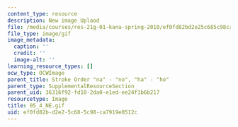 ```yaml
---
content_type: resource
description: New image Uplaod
file: /media/courses/res-21g-01-kana-spring-2010/ef0fd82bd2e25c685c98ca7919e0512c_05_4_NE.gif
file_type: image/gif
image_metadata:
  caption: ''
  credit: ''
  image-alt: ''
learning_resource_types: []
ocw_type: OCWImage
parent_title: Stroke Order "na" - "no", "ha" - "ho"
parent_type: SupplementalResourceSection
parent_uid: 36316f92-fd10-2da0-e1ed-ee24f1b6b217
resourcetype: Image
title: 05_4_NE.gif
uid: ef0fd82b-d2e2-5c68-5c98-ca7919e0512c
---
```

